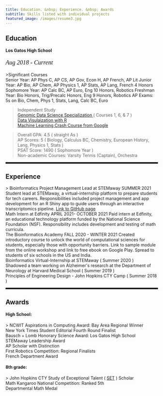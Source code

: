 ```yaml
---
title: Education. &nbsp; Experience. &nbsp; Awards
subtitle: Skills listed with individual projects
featured_image: /images/resume3.jpg
---
```

        
 <h2><span>Education</span></h2>

 <h4>Los Gatos High School </h4>
  <p style="font-family:verdana; font-size:20px"><em class="date">Aug 2018 - Current</em></p>
>Significant Courses <br>
Senior Year: AP Phys C, AP CS, AP Gov, Econ H, AP French, AP Lit
Junior Year: AP Bio, AP Chem, AP Physics 1, AP Stats, AP Lang, French 4 Honors
Sophomore Year: AP Calc BC, AP Euro, Eng 10 Honors, Robotics
Freshman Year: Bio Honors, Trig/Precalc Honors, Eng 9 Honors, Robotics
AP Exams: 5s on Bio, Chem, Phys 1, Stats, Lang, Calc BC, Euro

> Independent Study
<br> <a href = "https://www.coursera.org/specializations/genomic-data-science">Genomic Data Science Specialization </a> ( Courses 1, 6, & 7 )
<br> <a href = "https://rkabacoff.github.io/datavis/index.html"> Data Visulaization with R </a>
<br> <a href = "https://developers.google.com/machine-learning/crash-course/"> Machine Learning Crash Course from Google </a>

> Overall GPA: 4.5 ( straight As )
<br> AP Scores: 5 ( Biology, Calculus BC, Chemistry, European History, Lang, Physics 1, Stats )
<br> PSAT Score: 1490 ( Sophomore Year )
<br> Non-academic Courses: Varsity Tennis (Captain), Orchestra


<hr style="height:5px;color:black">

<h2>Experience</h2>
> Bioinformatics Project Management Lead at STEMaway
SUMMER 2021
Student lead at STEMaway, a virtual-internship platform to prepare students for tech careers. Responsibilities included project management and app development for an R Shiny app to guide users through an interactive transcriptomics pipeline. <a href = "https://bi-stem-away.github.io/sMAP/">Link to GitHub page </a>
<br> Math Intern at Edfinity
APRIL 2021- OCTOBER 2021
Paid intern at Edfinity, an educational technology platform funded by the National Science Foundation (NSF). Responsibility includes development and testing of math curricula. 
<br>The Bioinformatics Academy
FALL 2020 - WINTER 2021
Created introductory course to unlock the world of computational sciences for students, especially those with opportunity barriers. Link to sample module from the online workshop and link to free ebook on Google Play. Spread to students of six schools in the US and India.
<br> Bioinformatics Virtual-Internship at STEMaway ( Summer 2020 )
<br> Shadowed a team working on Alzheimer's research at the Department of Neurology at Harvard Medical School ( Summer 2019 )
<br> Principles of Engineering Design - John Hopkins CTY Camp ( Summer 2018 )

<hr style="height:5px;color:black">

<h2>Awards</h2>
<h4> High School: </h4>
> NCWIT Aspirations in Computing Award: Bay Area Regional Winner
<br> New York Times Student Editorial Fourth Round Finalist
<br> Bausch + Lomb Honorary Science Award: Los Gatos High School
<br> STEMaway Leadership Award
<br> AP Scholar with Distinction
<br> First Robotics Competition: Regional Finalists
<br> French Department Award
<h4> 8th grade: </h4>
> John Hopkins CTY Study of Exceptional Talent ( <a href="https://cty.jhu.edu/set/">SET</a> ) Scholar 
<br> Math Kangaroo National Competition: Ranked 5th 
<br> Departmental Math Medal
